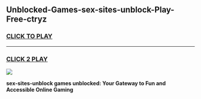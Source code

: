 
## Unblocked-Games-sex-sites-unblock-Play-Free-ctryz
<h3>
<a href="https://premium76.site?title=sex-sites-unblock&ref=23A">CLICK TO PLAY</a></h3>
<hr>

<h3>
<a href="https://premium76.site?title=sex-sites-unblock&ref=23A">CLICK 2 PLAY</a>
  
</h3>

<a href="https://premium76.site?title=sex-sites-unblock&ref=23A"><img src="https://clearcache.store/games.png"></a>


**sex-sites-unblock games unblocked: Your Gateway to Fun and Accessible Online Gaming**
